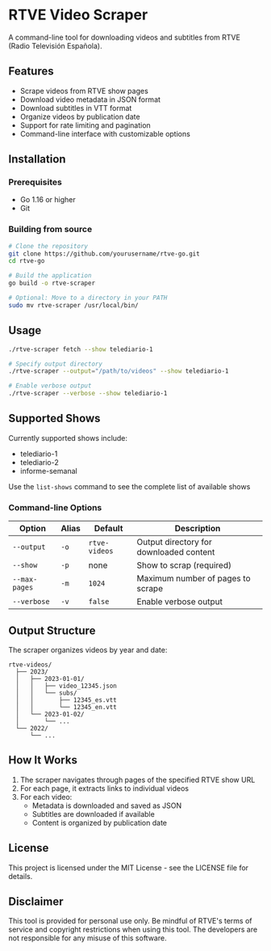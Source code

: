 # RTVE Video Scraper

A command-line tool for downloading videos and subtitles from RTVE (Radio Televisión Española).

## Features

- Scrape videos from RTVE show pages
- Download video metadata in JSON format
- Download subtitles in VTT format
- Organize videos by publication date
- Support for rate limiting and pagination
- Command-line interface with customizable options

## Installation

### Prerequisites

- Go 1.16 or higher
- Git

### Building from source

```bash
# Clone the repository
git clone https://github.com/yourusername/rtve-go.git
cd rtve-go

# Build the application
go build -o rtve-scraper

# Optional: Move to a directory in your PATH
sudo mv rtve-scraper /usr/local/bin/
```

## Usage

```bash
./rtve-scraper fetch --show telediario-1

# Specify output directory
./rtve-scraper --output="/path/to/videos" --show telediario-1

# Enable verbose output
./rtve-scraper --verbose --show telediario-1
```

## Supported Shows

Currently supported shows include:
- telediario-1
- telediario-2
- informe-semanal

Use the `list-shows` command to see the complete list of available shows

### Command-line Options

| Option | Alias | Default | Description |
|--------|-------|---------|-------------|
| `--output` | `-o` | `rtve-videos` | Output directory for downloaded content |
| `--show` | `-p` | none | Show to scrap (required) |
| `--max-pages` | `-m` | `1024` | Maximum number of pages to scrape |
| `--verbose` | `-v` | `false` | Enable verbose output |

## Output Structure

The scraper organizes videos by year and date:

```
rtve-videos/
  ├── 2023/
  │   ├── 2023-01-01/
  │   │   ├── video_12345.json
  │   │   └── subs/
  │   │       ├── 12345_es.vtt
  │   │       └── 12345_en.vtt
  │   └── 2023-01-02/
  │       └── ...
  └── 2022/
      └── ...
```

## How It Works

1. The scraper navigates through pages of the specified RTVE show URL
2. For each page, it extracts links to individual videos
3. For each video:
   - Metadata is downloaded and saved as JSON
   - Subtitles are downloaded if available
   - Content is organized by publication date

## License

This project is licensed under the MIT License - see the LICENSE file for details.

## Disclaimer

This tool is provided for personal use only. Be mindful of RTVE's terms of service and copyright restrictions when using this tool. The developers are not responsible for any misuse of this software.
